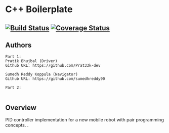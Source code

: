 # C++ Boilerplate
[![Build Status](https://travis-ci.org/dpiet/cpp-boilerplate.svg?branch=master)](https://app.travis-ci.com/Prat33k-dev/cpp-boilerplate)
[![Coverage Status](https://coveralls.io/repos/github/Prat33k-dev/cpp-boilerplate/badge.svg?branch=master)](https://coveralls.io/github/Prat33k-dev/cpp-boilerplate?branch=master)
---

## Authors
```
Part 1:
Pratik Bhujbal (Driver)
Github URL: https://github.com/Prat33k-dev

Sumedh Reddy Koppula (Navigator) 
Github URL: https://github.com/sumedhreddy90

```

```
Part 2:


```
## Overview
PID controller implementation for a new mobile robot with pair programming concepts.
.